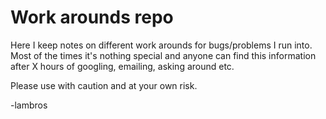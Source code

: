# Work arounds repo

Here I keep notes on different work arounds for bugs/problems I run into. Most of the times it's nothing special and anyone can find this information after X hours of googling, emailing, asking around etc.

Please use with caution and at your own risk.

-lambros


